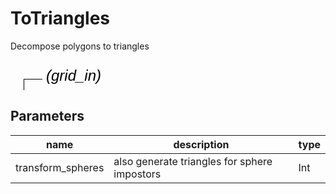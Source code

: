 
# ToTriangles
Decompose polygons to triangles

<svg width="2214.0" height="210" >
<style>.text { font: normal 24.0px sans-serif;}tspan{ font: italic 24.0px sans-serif;}.moduleName{ font: italic 30px sans-serif;}</style>
<rect x="0" y="60" width="221.39999999999998" height="90" rx="5" ry="5" style="fill:#64c8c8ff;" />
<rect x="6.0" y="60" width="30" height="30" rx="0" ry="0" style="fill:#c81e1eff;" >
<title>grid_in</title></rect>
<rect x="21.0" y="30" width="1.0" height="30" rx="0" ry="0" style="fill:#000000;" />
<rect x="21.0" y="30" width="30" height="1.0" rx="0" ry="0" style="fill:#000000;" />
<text x="57.0" y="33.0" class="text" ><tspan> (grid_in)</tspan></text>
<rect x="6.0" y="120" width="30" height="30" rx="0" ry="0" style="fill:#c8c81eff;" >
<title>grid_out</title></rect>
<rect x="21.0" y="150" width="1.0" height="30" rx="0" ry="0" style="fill:#000000;" />
<rect x="21.0" y="180" width="30" height="1.0" rx="0" ry="0" style="fill:#000000;" />
<text x="57.0" y="183.0" class="text" ><tspan> (grid_out)</tspan></text>
<text x="6.0" y="115.5" class="moduleName" >ToTriangles</text></svg>

## Parameters
|name|description|type|
|-|-|-|
|transform_spheres|also generate triangles for sphere impostors|Int|

